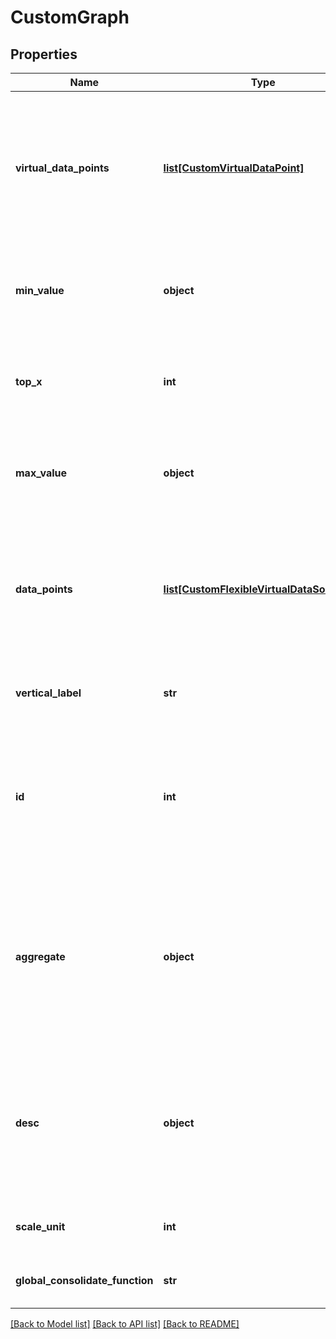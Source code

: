 # CustomGraph

## Properties
Name | Type | Description | Notes
------------ | ------------- | ------------- | -------------
**virtual_data_points** | [**list[CustomVirtualDataPoint]**](CustomVirtualDataPoint.md) | The virtual datapoints added to the widget (note that a virtual datapoint must be referenced in a graph line to be displayed) | [optional] 
**min_value** | **object** | The minimum value that should be displayed on the y-axis | [optional] 
**top_x** | **int** | The number of lines to display for each configured datapoint | [optional] 
**max_value** | **object** | The maximum value that should be displayed on the y-axis | [optional] 
**data_points** | [**list[CustomFlexibleVirtualDataSourceEx]**](CustomFlexibleVirtualDataSourceEx.md) | The datapoints added to the widget (note that a datapoint must be referenced in a graph line to be displayed) | 
**vertical_label** | **str** | The label that will be display along the y axis | [optional] 
**id** | **int** | The unique id of the custom graph displayed by this widget (not to be confused with the widget id) | [optional] 
**aggregate** | **object** | true: You can set this field to true to aggregate results into one line. false: Results will not be aggregated the default value is true | [optional] 
**desc** | **object** | Whether the top X are displayed (false) or the bottom X are displayed (true), the default value is true | [optional] 
**scale_unit** | **int** | The base scale unit (1000 or 1024) | [optional] 
**global_consolidate_function** | **str** | The function for global consolidate | [optional] 

[[Back to Model list]](../README.md#documentation-for-models) [[Back to API list]](../README.md#documentation-for-api-endpoints) [[Back to README]](../README.md)


